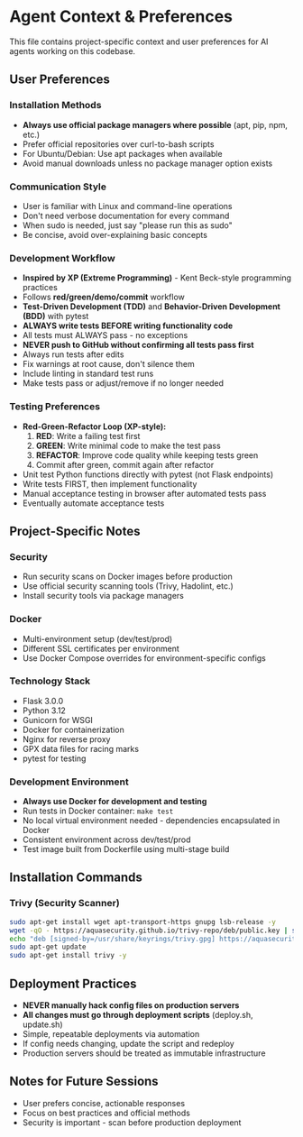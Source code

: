 # Agent Context & Preferences

This file contains project-specific context and user preferences for AI agents working on this codebase.

## User Preferences

### Installation Methods
- **Always use official package managers where possible** (apt, pip, npm, etc.)
- Prefer official repositories over curl-to-bash scripts
- For Ubuntu/Debian: Use apt packages when available
- Avoid manual downloads unless no package manager option exists

### Communication Style
- User is familiar with Linux and command-line operations
- Don't need verbose documentation for every command
- When sudo is needed, just say "please run this as sudo"
- Be concise, avoid over-explaining basic concepts

### Development Workflow
- **Inspired by XP (Extreme Programming)** - Kent Beck-style programming practices
- Follows **red/green/demo/commit** workflow
- **Test-Driven Development (TDD)** and **Behavior-Driven Development (BDD)** with pytest
- **ALWAYS write tests BEFORE writing functionality code**
- All tests must ALWAYS pass - no exceptions
- **NEVER push to GitHub without confirming all tests pass first**
- Always run tests after edits
- Fix warnings at root cause, don't silence them
- Include linting in standard test runs
- Make tests pass or adjust/remove if no longer needed

### Testing Preferences
- **Red-Green-Refactor Loop (XP-style):**
  1. **RED**: Write a failing test first
  2. **GREEN**: Write minimal code to make the test pass
  3. **REFACTOR**: Improve code quality while keeping tests green
  4. Commit after green, commit again after refactor
- Unit test Python functions directly with pytest (not Flask endpoints)
- Write tests FIRST, then implement functionality
- Manual acceptance testing in browser after automated tests pass
- Eventually automate acceptance tests

## Project-Specific Notes

### Security
- Run security scans on Docker images before production
- Use official security scanning tools (Trivy, Hadolint, etc.)
- Install security tools via package managers

### Docker
- Multi-environment setup (dev/test/prod)
- Different SSL certificates per environment
- Use Docker Compose overrides for environment-specific configs

### Technology Stack
- Flask 3.0.0
- Python 3.12
- Gunicorn for WSGI
- Docker for containerization
- Nginx for reverse proxy
- GPX data files for racing marks
- pytest for testing

### Development Environment
- **Always use Docker for development and testing**
- Run tests in Docker container: `make test`
- No local virtual environment needed - dependencies encapsulated in Docker
- Consistent environment across dev/test/prod
- Test image built from Dockerfile using multi-stage build

## Installation Commands

### Trivy (Security Scanner)
```bash
sudo apt-get install wget apt-transport-https gnupg lsb-release -y
wget -qO - https://aquasecurity.github.io/trivy-repo/deb/public.key | sudo gpg --dearmor -o /usr/share/keyrings/trivy.gpg
echo "deb [signed-by=/usr/share/keyrings/trivy.gpg] https://aquasecurity.github.io/trivy-repo/deb $(lsb_release -sc) main" | sudo tee -a /etc/apt/sources.list.d/trivy.list
sudo apt-get update
sudo apt-get install trivy -y
```

## Deployment Practices
- **NEVER manually hack config files on production servers**
- **All changes must go through deployment scripts** (deploy.sh, update.sh)
- Simple, repeatable deployments via automation
- If config needs changing, update the script and redeploy
- Production servers should be treated as immutable infrastructure

## Notes for Future Sessions
- User prefers concise, actionable responses
- Focus on best practices and official methods
- Security is important - scan before production deployment


